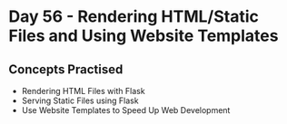 # Day 56 - Rendering HTML/Static Files and Using Website Templates
## Concepts Practised
- Rendering HTML Files with Flask
- Serving Static Files using Flask
- Use Website Templates to Speed Up Web Development